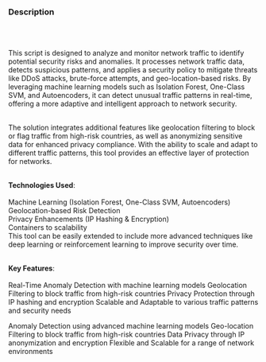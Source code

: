 <h3>Description</h3><br><br>

This script is designed to analyze and monitor network traffic to identify potential security risks and anomalies. It processes network traffic data, detects suspicious patterns, and applies a security policy to mitigate threats like DDoS attacks, brute-force attempts, and geo-location-based risks. By leveraging machine learning models such as Isolation Forest, One-Class SVM, and Autoencoders, it can detect unusual traffic patterns in real-time, offering a more adaptive and intelligent approach to network security.<br><br>

The solution integrates additional features like geolocation filtering to block or flag traffic from high-risk countries, as well as anonymizing sensitive data for enhanced privacy compliance. With the ability to scale and adapt to different traffic patterns, this tool provides an effective layer of protection for networks.<br><br>

**Technologies Used**:<br><br>
Machine Learning (Isolation Forest, One-Class SVM, Autoencoders)<br>
Geolocation-based Risk Detection<br>
Privacy Enhancements (IP Hashing & Encryption)<br>
Containers to scalability<br>
This tool can be easily extended to include more advanced techniques like deep learning or reinforcement learning to improve security over time.<br><br>

**Key Features**:<br><br>
Real-Time Anomaly Detection with machine learning models
Geolocation Filtering to block traffic from high-risk countries
Privacy Protection through IP hashing and encryption
Scalable and Adaptable to various traffic patterns and security needs

Anomaly Detection using advanced machine learning models
Geo-location Filtering to block traffic from high-risk countries
Data Privacy through IP anonymization and encryption
Flexible and Scalable for a range of network environments
